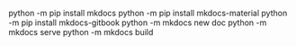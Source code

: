 python -m pip install mkdocs
python -m pip install mkdocs-material
python -m pip install mkdocs-gitbook
python -m mkdocs new doc
python -m mkdocs serve
python -m mkdocs build
